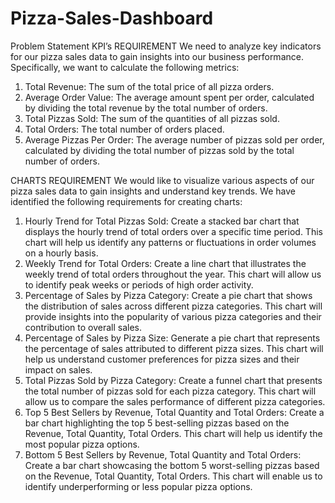 # Pizza-Sales-Dashboard
Problem Statement
KPI’s REQUIREMENT
We need to analyze key indicators for our pizza sales data to gain insights into our business performance. Specifically, we want to calculate the following metrics:

1. Total Revenue: The sum of the total price of all pizza orders.
2. Average Order Value: The average amount spent per order, calculated by dividing the total revenue by the total number of orders.
3. Total Pizzas Sold: The sum of the quantities of all pizzas sold.
4. Total Orders: The total number of orders placed.
5. Average Pizzas Per Order: The average number of pizzas sold per order, calculated by dividing the total number of pizzas sold by the total number of orders.

CHARTS REQUIREMENT
We would like to visualize various aspects of our pizza sales data to gain insights and understand key trends. We have identified the following requirements for creating charts:


1. Hourly Trend for Total Pizzas Sold: Create a stacked bar chart that displays the hourly trend of total orders over a specific time period. This chart will help us identify any patterns or fluctuations in order
 volumes on a hourly basis.
3. Weekly Trend for Total Orders: Create a line chart that illustrates the weekly trend of total orders throughout the year. This chart will allow us to identify peak weeks or periods of high order activity.
4. Percentage of Sales by Pizza Category: Create a pie chart that shows the distribution of sales across different pizza categories. This chart will provide insights into the popularity of various pizza categories and their contribution to overall sales.
5. Percentage of Sales by Pizza Size: Generate a pie chart that represents the percentage of sales attributed to different pizza sizes. This chart will help us understand customer preferences for pizza sizes and their impact on sales.
6. Total Pizzas Sold by Pizza Category: Create a funnel chart that presents the total number of pizzas sold for each pizza category. This chart will allow us to compare the sales performance of different pizza categories.
7. Top 5 Best Sellers by Revenue, Total Quantity and Total Orders: Create a bar chart highlighting the top 5 best-selling pizzas based on the Revenue, Total Quantity, Total Orders. This chart will help us identify the most popular pizza options.
8. Bottom 5 Best Sellers by Revenue, Total Quantity and Total Orders: Create a bar chart showcasing the bottom 5 worst-selling pizzas based on the Revenue, Total Quantity, Total Orders. This chart will enable us to identify underperforming or less popular pizza options.
